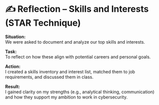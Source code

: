 # ✍️ Reflection – Skills and Interests (STAR Technique)

**Situation:**  
We were asked to document and analyze our top skills and interests.

**Task:**  
To reflect on how these align with potential careers and personal goals.

**Action:**  
I created a skills inventory and interest list, matched them to job requirements, and discussed them in class.

**Result:**  
I gained clarity on my strengths (e.g., analytical thinking, communication) and how they support my ambition to work in cybersecurity.

